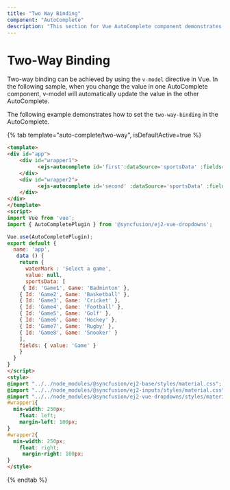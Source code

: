 ```yaml
---
title: "Two Way Binding"
component: "AutoComplete"
description: "This section for Vue AutoComplete component demonstrates two-way binding."
---
```


# Two-Way Binding

Two-way binding can be achieved by using the `v-model` directive in Vue. In the following sample, when you change the value in one AutoComplete component, v-model will automatically update the value in the other AutoComplete.

The following example demonstrates how to set the `two-way-binding` in the AutoComplete.

{% tab template="auto-complete/two-way", isDefaultActive=true %}

```html
<template>
<div id="app">
    <div id="wrapper1">
          <ejs-autocomplete id='first':dataSource='sportsData' :fields='fields' :placeholder="waterMark" v-model="value" ></ejs-autocomplete>
    </div>
    <div id="wrapper2">
          <ejs-autocomplete id='second' :dataSource='sportsData' :fields='fields' :placeholder="waterMark" v-model="value" ></ejs-autocomplete>
    </div>
</div>
</template>
<script>
import Vue from 'vue';
import { AutoCompletePlugin } from '@syncfusion/ej2-vue-dropdowns';

Vue.use(AutoCompletePlugin);
export default {
  name: 'app',
   data () {
    return {
      waterMark : 'Select a game',
      value: null,
      sportsData: [
     { Id: 'Game1', Game: 'Badminton' },
    { Id: 'Game2', Game: 'Basketball' },
    { Id: 'Game3', Game: 'Cricket' },
    { Id: 'Game4', Game: 'Football' },
    { Id: 'Game5', Game: 'Golf' },
    { Id: 'Game6', Game: 'Hockey' },
    { Id: 'Game7', Game: 'Rugby' },
    { Id: 'Game8', Game: 'Snooker' }
    ],
    fields: { value: 'Game' }
    }
  }
}
</script>
<style>
@import "../../node_modules/@syncfusion/ej2-base/styles/material.css";
@import "../../node_modules/@syncfusion/ej2-inputs/styles/material.css";
@import "../../node_modules/@syncfusion/ej2-vue-dropdowns/styles/material.css";
#wrapper1{
  min-width: 250px;
    float: left;
    margin-left: 100px;
}
#wrapper2{
  min-width: 250px;
    float: right;
     margin-right: 100px;
}
</style>
```

{% endtab %}